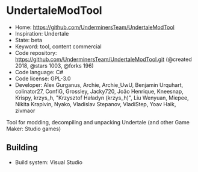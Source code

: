 # UndertaleModTool

- Home: https://github.com/UnderminersTeam/UndertaleModTool
- Inspiration: Undertale
- State: beta
- Keyword: tool, content commercial
- Code repository: https://github.com/UnderminersTeam/UndertaleModTool.git (@created 2018, @stars 1003, @forks 196)
- Code language: C#
- Code license: GPL-3.0
- Developer: Alex Gurganus, Archie, Archie_UwU, Benjamin Urquhart, colinator27, ConfiG, Grossley, Jacky720, João Henrique, Kneesnap, Krispy, krzys_h, "Krzysztof Haładyn (krzys_h)", Liu Wenyuan, Miepee, Nikita Krapivin, Nyako, Vladislav Stepanov, VladiStep, Yoav Haik, zivmaor

Tool for modding, decompiling and unpacking Undertale (and other Game Maker: Studio games)

## Building

- Build system: Visual Studio
